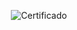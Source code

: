 <div align="center">

  ![Certificado](https://user-images.githubusercontent.com/86432393/154871179-04647bbf-696d-4c4a-bd40-40f3045dac70.png)

</div>
